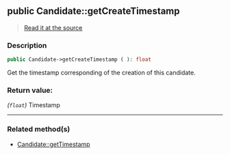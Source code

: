 ## public Candidate::getCreateTimestamp

> [Read it at the source](https://github.com/julien-boudry/Condorcet/blob/master/src/Candidate.php#L137)

### Description    

```php
public Candidate->getCreateTimestamp ( ): float
```

Get the timestamp corresponding of the creation of this candidate.
    

### Return value:   

*(`float`)* Timestamp


---------------------------------------

### Related method(s)      

* [Candidate::getTimestamp](/Docs/ApiReferences/Candidate%20Class/public%20Candidate--getTimestamp.md)    
